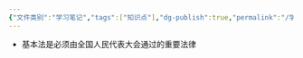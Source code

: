 ```yaml
---
{"文件类别":"学习笔记","tags":["知识点"],"dg-publish":true,"permalink":"/学习笔记/知识点cheese/基本法/","dgPassFrontmatter":true}
---
```


- 基本法是必须由全国人民代表大会通过的重要法律